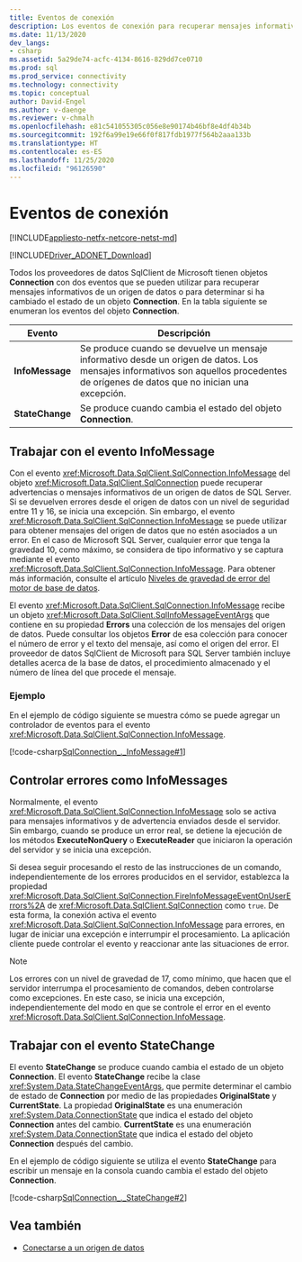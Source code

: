 ```yaml
---
title: Eventos de conexión
description: Los eventos de conexión para recuperar mensajes informativos de un origen de datos y determinar si se cambia su estado.
ms.date: 11/13/2020
dev_langs:
- csharp
ms.assetid: 5a29de74-acfc-4134-8616-829dd7ce0710
ms.prod: sql
ms.prod_service: connectivity
ms.technology: connectivity
ms.topic: conceptual
author: David-Engel
ms.author: v-daenge
ms.reviewer: v-chmalh
ms.openlocfilehash: e81c541055305c056e8e90174b46bf8e4df4b34b
ms.sourcegitcommit: 192f6a99e19e66f0f817fdb1977f564b2aaa133b
ms.translationtype: HT
ms.contentlocale: es-ES
ms.lasthandoff: 11/25/2020
ms.locfileid: "96126590"
---
```

# <a name="connection-events"></a>Eventos de conexión

[!INCLUDE[appliesto-netfx-netcore-netst-md](../../includes/appliesto-netfx-netcore-netst-md.md)]

[!INCLUDE[Driver_ADONET_Download](../../includes/driver_adonet_download.md)]

Todos los proveedores de datos SqlClient de Microsoft tienen objetos **Connection** con dos eventos que se pueden utilizar para recuperar mensajes informativos de un origen de datos o para determinar si ha cambiado el estado de un objeto **Connection**. En la tabla siguiente se enumeran los eventos del objeto **Connection**.

|Evento|Descripción|  
|-----------|-----------------|  
|**InfoMessage**|Se produce cuando se devuelve un mensaje informativo desde un origen de datos. Los mensajes informativos son aquellos procedentes de orígenes de datos que no inician una excepción.|  
|**StateChange**|Se produce cuando cambia el estado del objeto **Connection**.|  

## <a name="working-with-the-infomessage-event"></a>Trabajar con el evento InfoMessage

Con el evento <xref:Microsoft.Data.SqlClient.SqlConnection.InfoMessage> del objeto <xref:Microsoft.Data.SqlClient.SqlConnection> puede recuperar advertencias o mensajes informativos de un origen de datos de SQL Server. Si se devuelven errores desde el origen de datos con un nivel de seguridad entre 11 y 16, se inicia una excepción. Sin embargo, el evento <xref:Microsoft.Data.SqlClient.SqlConnection.InfoMessage> se puede utilizar para obtener mensajes del origen de datos que no estén asociados a un error. En el caso de Microsoft SQL Server, cualquier error que tenga la gravedad 10, como máximo, se considera de tipo informativo y se captura mediante el evento <xref:Microsoft.Data.SqlClient.SqlConnection.InfoMessage>. Para obtener más información, consulte el artículo [Niveles de gravedad de error del motor de base de datos](/sql/relational-databases/errors-events/database-engine-error-severities).

El evento <xref:Microsoft.Data.SqlClient.SqlConnection.InfoMessage> recibe un objeto <xref:Microsoft.Data.SqlClient.SqlInfoMessageEventArgs> que contiene en su propiedad **Errors** una colección de los mensajes del origen de datos. Puede consultar los objetos **Error** de esa colección para conocer el número de error y el texto del mensaje, así como el origen del error. El proveedor de datos SqlClient de Microsoft para SQL Server también incluye detalles acerca de la base de datos, el procedimiento almacenado y el número de línea del que procede el mensaje.

### <a name="example"></a>Ejemplo

En el ejemplo de código siguiente se muestra cómo se puede agregar un controlador de eventos para el evento <xref:Microsoft.Data.SqlClient.SqlConnection.InfoMessage>.

[!code-csharp[SqlConnection_._InfoMessage#1](~/../sqlclient/doc/samples/SqlConnection_InfoMessage_StateChange.cs#1)]

## <a name="handling-errors-as-infomessages"></a>Controlar errores como InfoMessages

Normalmente, el evento <xref:Microsoft.Data.SqlClient.SqlConnection.InfoMessage> solo se activa para mensajes informativos y de advertencia enviados desde el servidor. Sin embargo, cuando se produce un error real, se detiene la ejecución de los métodos **ExecuteNonQuery** o **ExecuteReader** que iniciaron la operación del servidor y se inicia una excepción.

Si desea seguir procesando el resto de las instrucciones de un comando, independientemente de los errores producidos en el servidor, establezca la propiedad <xref:Microsoft.Data.SqlClient.SqlConnection.FireInfoMessageEventOnUserErrors%2A> de <xref:Microsoft.Data.SqlClient.SqlConnection> como `true`. De esta forma, la conexión activa el evento <xref:Microsoft.Data.SqlClient.SqlConnection.InfoMessage> para errores, en lugar de iniciar una excepción e interrumpir el procesamiento. La aplicación cliente puede controlar el evento y reaccionar ante las situaciones de error.

> [!NOTE]
> Los errores con un nivel de gravedad de 17, como mínimo, que hacen que el servidor interrumpa el procesamiento de comandos, deben controlarse como excepciones. En este caso, se inicia una excepción, independientemente del modo en que se controle el error en el evento <xref:Microsoft.Data.SqlClient.SqlConnection.InfoMessage>.

## <a name="working-with-the-statechange-event"></a>Trabajar con el evento StateChange

El evento **StateChange** se produce cuando cambia el estado de un objeto **Connection**. El evento **StateChange** recibe la clase <xref:System.Data.StateChangeEventArgs>, que permite determinar el cambio de estado de **Connection** por medio de las propiedades **OriginalState** y **CurrentState**. La propiedad **OriginalState** es una enumeración <xref:System.Data.ConnectionState> que indica el estado del objeto **Connection** antes del cambio. **CurrentState** es una enumeración <xref:System.Data.ConnectionState> que indica el estado del objeto **Connection** después del cambio.

En el ejemplo de código siguiente se utiliza el evento **StateChange** para escribir un mensaje en la consola cuando cambia el estado del objeto **Connection**.

[!code-csharp[SqlConnection_._StateChange#2](~/../sqlclient/doc/samples/SqlConnection_InfoMessage_StateChange.cs#2)]

## <a name="see-also"></a>Vea también

- [Conectarse a un origen de datos](connecting-to-data-source.md)
